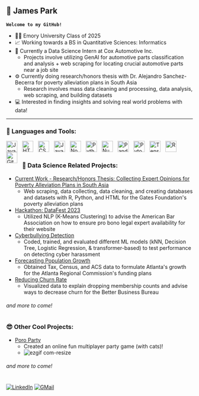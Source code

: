 ## 🐧 James Park
**`Welcome to my GitHub!`**

- 🙋‍♂️ Emory University Class of 2025
- 📈 Working towards a BS in Quantitative Sciences: Informatics
- 🚗 Currently a Data Science Intern at Cox Automotive Inc.
  - Projects involve utilizing GenAI for automotive parts classification and analysis + web scraping for locating crucial automotive parts near a job site
- ⚙️ Currently doing research/honors thesis with Dr. Alejandro Sanchez-Becerra for poverty alleviation plans in South Asia
  - Research involves mass data cleaning and processing, data analysis, web scraping, and building datasets
- 💻 Interested in finding insights and solving real world problems with data!

- - -
### 🤖 Languages and Tools:
<img align="left" alt="Java" width="30px" style="padding-right:10px;" src="https://cdn.jsdelivr.net/gh/devicons/devicon/icons/java/java-original.svg"/>
<img align="left" alt="HTML" width="30px" style="padding-right:10px;" src="https://cdn.jsdelivr.net/gh/devicons/devicon/icons/html5/html5-plain.svg" />
<img align="left" alt="CSS" width="30px" style="padding-right:10px;" src="https://cdn.jsdelivr.net/gh/devicons/devicon/icons/css3/css3-plain.svg" />
<img align="left" alt="JavaScript" width="30px" style="padding-right:10px;" src="https://cdn.jsdelivr.net/gh/devicons/devicon/icons/javascript/javascript-plain.svg" />
<img align="left" alt="NodeJS" width="30px" style="padding-right:10px;" src="https://cdn.jsdelivr.net/gh/devicons/devicon/icons/nodejs/nodejs-original.svg" />
<img align="left" alt="Python" width="30px" style="padding-right:10px;" src="https://cdn.jsdelivr.net/gh/devicons/devicon/icons/python/python-plain.svg" />
<img align="left" alt="Numpy" width="30px" style="padding-right:10px;" src="https://cdn.jsdelivr.net/gh/devicons/devicon/icons/numpy/numpy-original.svg" />
<img align="left" alt="Pandas" width="30px" style="padding-right:10px;" src="https://cdn.jsdelivr.net/gh/devicons/devicon/icons/pandas/pandas-original.svg" />
<img align="left" alt="Pytorch" width="30px" style="padding-right:10px;" src="https://cdn.jsdelivr.net/gh/devicons/devicon/icons/pytorch/pytorch-original.svg" />
<img align="left" alt="Tensorflow" width="30px" style="padding-right:10px;" src="https://cdn.jsdelivr.net/gh/devicons/devicon/icons/tensorflow/tensorflow-original.svg" />
<img align="left" alt="R" width="30px" style="padding-right:10px;" src="https://cdn.jsdelivr.net/gh/devicons/devicon/icons/r/r-original.svg" />
<img align="left" alt="GitHub" width="30px" style="padding-right:10px;" src="https://cdn.jsdelivr.net/gh/devicons/devicon/icons/github/github-original.svg" />
<br />

#

### 🚀 Data Science Related Projects:
- [Current Work - Research/Honors Thesis: Collecting Expert Opinions for Poverty Alleviation Plans in South Asia](https://github.com/jspgr33n/QTM-Research)
  - Web scraping, data collecting, data cleaning, and creating databases and datasets with R, Python, and HTML for the Gates Foundation's poverty alleviation plans
- [Hackathon: DataFest 2023](https://github.com/jspgr33n/DataFest-23)
  - Utilized NLP (K-Means Clustering) to advise the American Bar Association on how to ensure pro bono legal expert availability for their website
- [Cyberbullying Detection](https://github.com/jspgr33n/Cyberbullying-Detection)
  - Coded, trained, and evaluated different ML models (kNN, Decision Tree, Logistic Regression, & transformer-based) to test performance on detecting cyber harassment
- [Forecasting Population Growth](https://github.com/jspgr33n/Forecasting-Growth)
  - Obtained Tax, Census, and ACS data to formulate Atlanta's growth for the Atlanta Regional Commission's funding plans
- [Reducing Churn Rate](https://github.com/jspgr33n/Reducing-Churn)
  - Visualized data to explain dropping membership counts and advise ways to decrease churn for the Better Business Bureau
    
###### and more to come!

#

### 😎 Other Cool Projects:
- [Poro Party](https://github.com/jspgr33n/Poro-Party)
  - Created an online fun multiplayer party game (with cats)!
  - ![ezgif com-resize](https://github.com/jspgr33n/jspgr33n/assets/70019194/7511a40d-e2a4-4c2f-afa0-a45298997250)
###### and more to come!

#

[![LinkedIn](https://img.shields.io/badge/LinkedIn-0077B5?style=for-the-badge&logo=linkedin&logoColor=white)](https://www.linkedin.com/in/jin-seok-park/)
[![GMail](https://img.shields.io/badge/Gmail-D14836?style=for-the-badge&logo=gmail&logoColor=white)](mailto:james.park@emory.edu)




